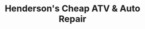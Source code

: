 ---
title: "Henderson's Cheap ATV & Auto Repair"
url: /byars/hendersons-cheap-atv-und-auto-repair/
shop: Autowerkstatt
---